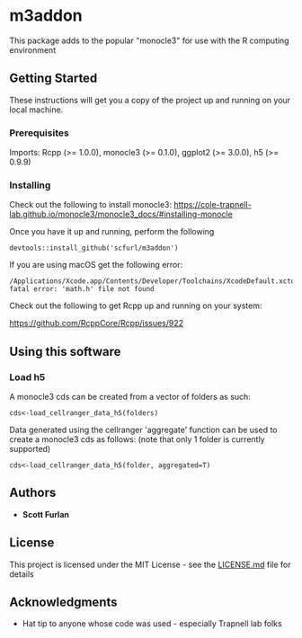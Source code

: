 # m3addon

This package adds to the popular "monocle3" for use with the R computing environment

## Getting Started

These instructions will get you a copy of the project up and running on your local machine.

### Prerequisites

Imports: 
  Rcpp (>= 1.0.0),
  monocle3 (>= 0.1.0),
  ggplot2 (>= 3.0.0),
  h5 (>= 0.9.9)

### Installing

Check out the following to install monocle3:  https://cole-trapnell-lab.github.io/monocle3/monocle3_docs/#installing-monocle

Once you have it up and running, perform the following

```
devtools::install_github('scfurl/m3addon')
```

If you are using macOS get the following error: 

```
/Applications/Xcode.app/Contents/Developer/Toolchains/XcodeDefault.xctoolchain/usr/include/c++/v1/math.h:301:15: fatal error: 'math.h' file not found
```

Check out the following to get Rcpp up and running on your system:

https://github.com/RcppCore/Rcpp/issues/922

## Using this software

### Load h5

A monocle3 cds can be created from a vector of folders as such:

```
cds<-load_cellranger_data_h5(folders)

```

Data generated using the cellranger 'aggregate' function can be used to create a monocle3 cds as follows:  (note that only 1 folder is currently supported)

```
cds<-load_cellranger_data_h5(folder, aggregated=T)

```

## Authors

* **Scott Furlan** 

## License

This project is licensed under the MIT License - see the [LICENSE.md](LICENSE.md) file for details

## Acknowledgments

* Hat tip to anyone whose code was used - especially Trapnell lab folks
